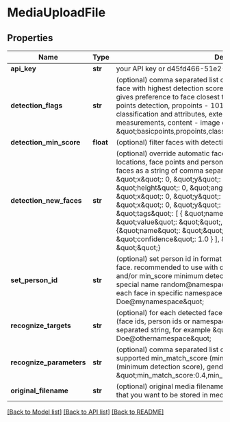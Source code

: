 # MediaUploadFile

## Properties
Name | Type | Description | Notes
------------ | ------------- | ------------- | -------------
**api_key** | **str** | your API key or d45fd466-51e2-4701-8da8-04351c872236 | 
**detection_flags** | **str** | (optional) comma separated list of detection flags: bestface - return only face with highest detection score, , centerface - same as bestface but gives preference to face closest to image center, basicpoints - 22 basic points detection, propoints - 101 pro points detection, classifiers - face classification and attributes, extended - extended color and geometric measurements, content - image content detection.  for example: \&quot;basicpoints,propoints,classifiers,content\&quot; | [optional] 
**detection_min_score** | **float** | (optional) filter faces with detection score lower than min_score. | [optional] 
**detection_new_faces** | **str** | (optional) override automatic faces detection and manually specify faces locations, face points and person ids to assign.  provide a list of new faces as a string of comma separated entries with following template: { \&quot;x\&quot;: 0, \&quot;y\&quot;: 0, \&quot;width\&quot;: 0, \&quot;height\&quot;: 0, \&quot;angle\&quot;: 0, \&quot;points\&quot;: [ { \&quot;x\&quot;: 0, \&quot;y\&quot;: 0, \&quot;type\&quot;: 0 }, { \&quot;x\&quot;: 0, \&quot;y\&quot;: 0, \&quot;type\&quot;: 0 }], \&quot;tags\&quot;: [ { \&quot;name\&quot;: \&quot;\&quot;,  \&quot;value\&quot;: \&quot;\&quot;,  \&quot;confidence\&quot;: 1.0 }, {\&quot;name\&quot;: \&quot;\&quot;, \&quot;value\&quot;: \&quot;\&quot;, \&quot;confidence\&quot;: 1.0 } ], \&quot;set_person_id\&quot;: \&quot;\&quot;} | [optional] 
**set_person_id** | **str** | (optional) set person id in format name@namespace to each detected face. recommended to use with detection_flags bestface, centerface and/or min_score minimum detection score parameter. you can use special name random@namespace to assign random unique name to each face in specific namespace.  for example: \&quot;John Doe@mynamespace\&quot; | [optional] 
**recognize_targets** | **str** | (optional) for each detected face run recognize against specified targets (face ids, person ids or namespaces).  provide a list of targets as comma separated string, for example \&quot;all@mynamespace,John Doe@othernamespace\&quot; | [optional] 
**recognize_parameters** | **str** | (optional) comma separated list of recognition parameters, currently supported min_match_score (minimum recognition score), min_score (minimum detection score), gender and race filter.  for example: \&quot;min_match_score:0.4,min_score:0.2,gender:male,race:white\&quot; | [optional] 
**original_filename** | **str** | (optional) original media filename, path, uri or your application specific id that you want to be stored in media metadata for reference. | [optional] 

[[Back to Model list]](../README.md#documentation-for-models) [[Back to API list]](../README.md#documentation-for-api-endpoints) [[Back to README]](../README.md)



